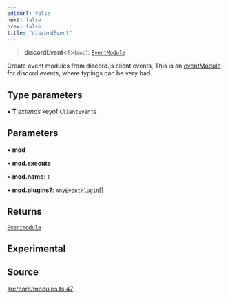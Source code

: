 ```yaml
---
editUrl: false
next: false
prev: false
title: "discordEvent"
---
```


> **discordEvent**\<`T`\>(`mod`): [`EventModule`](/v3/api/type-aliases/eventmodule/)

Create event modules from discord.js client events,
This is an [eventModule](../../../../../../v3/api/functions/eventmodule) for discord events,
where typings can be very bad.

## Type parameters

• **T** *extends* keyof `ClientEvents`

## Parameters

• **mod**

• **mod.execute**

• **mod.name**: `T`

• **mod.plugins?**: [`AnyEventPlugin`](/v3/api/type-aliases/anyeventplugin/)[]

## Returns

[`EventModule`](/v3/api/type-aliases/eventmodule/)

## Experimental

## Source

[src/core/modules.ts:47](https://github.com/sern-handler/handler/blob/04c4625bfa2f746935f4a8cee62b77cdffd86684/src/core/modules.ts#L47)
